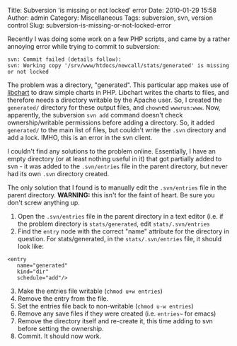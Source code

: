 Title: Subversion 'is missing or not locked' error
Date: 2010-01-29 15:58
Author: admin
Category: Miscellaneous
Tags: subversion, svn, version control
Slug: subversion-is-missing-or-not-locked-error

Recently I was doing some work on a few PHP scripts, and came by a
rather annoying error while trying to commit to subversion:

~~~~{.text}
svn: Commit failed (details follow):
svn: Working copy '/srv/www/htdocs/newcall/stats/generated' is missing or not locked
~~~~

The problem was a directory, "generated". This particular app makes use
of [libchart](http://naku.dohcrew.com/libchart) to draw simple charts in
PHP. Libchart writes the charts to files, and therefore needs a
directory writable by the Apache user. So, I created the `generated/`
directory for these output files, and `chown`ed `wwwrun:www`. Now,
apparently, the subversion `svn add` command doesn't check
ownership/writable permissions before adding a directory. So, it added
`generated/` to the main list of files, but couldn't write the `.svn`
directory and add a lock. IMHO, this is an error in the svn client.

I couldn't find any solutions to the problem online. Essentially, I have
an empty directory (or at least nothing useful in it) that got partially
added to svn - it was added to the `.svn/entries` file in the parent
directory, but never had its own `.svn` directory created.

The only solution that I found is to manually edit the `.svn/entries`
file in the parent directory. **WARNING:** this isn't for the faint of
heart. Be sure you don't screw anything up.

1.  Open the `.svn/entries` file in the parent directory in a text
    editor (i.e. if the problem directory is `stats/generated`, edit
    `stats/.svn/entries`
2.  Find the `entry` node with the correct "name" attribute for the
    directory in question. For stats/generated, in the
    `stats/.svn/entries` file, it should look like:

~~~~{.xml}
<entry
   name="generated"
   kind="dir"
   schedule="add"/>
~~~~

3.  Make the entries file writable (`chmod u+w entries`)
4.  Remove the entry from the file.
5.  Set the entries file back to non-writable (`chmod u-w entries`)
6.  Remove any save files if they were created (i.e. `entries~` for
    emacs)
7.  Remove the directory itself and re-create it, this time adding to
    svn before setting the ownership.
8.  Commit. It should now work.

